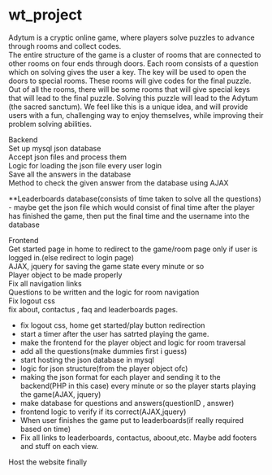 # wt_project

Adytum is a cryptic online game, where players solve puzzles to advance through rooms and collect codes.   
The entire structure of the game is a cluster of rooms that are connected to other rooms on four ends through doors.
Each room consists of a question which on solving gives the user a key. The key will be used to open the doors to 
special rooms. These rooms will give codes for the final puzzle. Out of all the rooms, there will be some rooms that 
will give special keys that will lead to the final puzzle. Solving this puzzle will lead to the Adytum (the sacred 
sanctum). We feel like this is a unique idea, and will provide users with a fun, challenging way to enjoy themselves, 
while improving their problem solving abilities.  

Backend   
Set up mysql json database  
Accept json files and process them  
Logic for loading the json file every user login  
Save all the answers in the database  
Method to check the given answer from the database using AJAX  
  
**Leaderboards database(consists of time taken to solve all the questions) - maybe get the json file which would consist of final   time after the player has finished the game, then put the final time and the username into the database  

Frontend  
Get started page in home to redirect to the game/room page only if user is logged in.(else redirect to login page)  
AJAX, jquery for saving the game state every minute or so   
Player object to be made properly  
Fix all navigation links  
Questions to be written and the logic for room navigation  
Fix logout css  
fix about, contactus , faq and leaderboards pages.  




* fix logout css, home get started/play button redirection
* start a timer after the user has satrted playing the game.
* make the frontend for the player object and logic for room traversal
* add all the questions(make dummies first i guess)
* start hosting the json database in mysql
* logic for json structure(from the player object ofc)
* making the json format for each player and sending it to the backend(PHP in this case) every minute or so the player starts playing the game(AJAX, jquery)
* make database for questions and answers(questionID , answer)
* frontend logic to verify if its correct(AJAX,jquery)
* When user finishes the game put to leaderboards(if really required based on time)
* Fix all links to leaderboards, contactus, aboout,etc. Maybe add footers and stuff on each view.


Host the website finally
